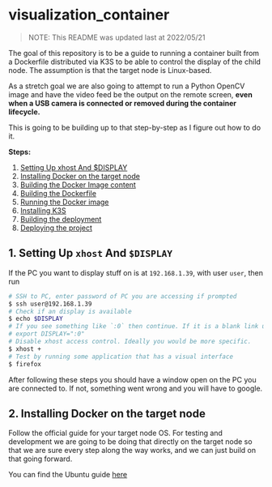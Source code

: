 # visualization_container

> NOTE: This README was updated last at 2022/05/21

The goal of this repository is to be a guide to running a container built from a Dockerfile distributed via K3S to be able to control the display of the child node. The assumption is that the target node is Linux-based.

As a stretch goal we are also going to attempt to run a Python OpenCV image and have the video feed be the output on the remote screen, __even when a USB camera is connected or removed during the container lifecycle.__

This is going to be building up to that step-by-step as I figure out how to do it.

**Steps:**
1. [Setting Up xhost And $DISPLAY](#1-setting-up-xhost-and-display)
2. [Installing Docker on the target node](#2-installing-docker-on-target-node)
3. [Building the Docker Image content](#)
4. [Building the Dockerfile](#)
5. [Running the Docker image](#)
6. [Installing K3S](#)
7. [Building the deployment](#)
8. [Deploying the project](#)

## 1. Setting Up `xhost` And `$DISPLAY` 

If the PC you want to display stuff on is at `192.168.1.39`, with user `user`, then run
```bash
# SSH to PC, enter password of PC you are accessing if prompted
$ ssh user@192.168.1.39
# Check if an display is available
$ echo $DISPLAY
# If you see something like `:0` then continue. If it is a blank link uncomment and run the line below:
# export DISPLAY=":0"
# Disable xhost access control. Ideally you would be more specific.
$ xhost +
# Test by running some application that has a visual interface
$ firefox
```
After following these steps you should have a window open on the PC you are connected to. If not, something went wrong and you will have to google.

## 2. Installing Docker on the target node

Follow the official guide for your target node OS. For testing and development we are going to be doing that directly on the target node so that we are sure every step along the way works, and we can just build on that going forward.

You can find the Ubuntu guide [here](https://docs.docker.com/engine/install/ubuntu/)